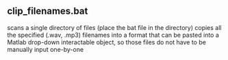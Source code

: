 ## clip_filenames.bat
scans a single directory of files (place the bat file in the directory)
copies all the specified (.wav, .mp3) filenames into a format that can be pasted into a Matlab drop-down interactable object, so those files do not have to be manually input one-by-one
